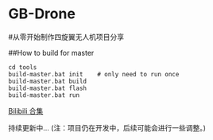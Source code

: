 # GB-Drone

#从零开始制作四旋翼无人机项目分享

##How to build for master

    cd tools
    build-master.bat init    # only need to run once
    build-master.bat build
    build-master.bat flash
    build-master.bat run


[Bilibili 合集](https://space.bilibili.com/173526357/channel/series)

持续更新中... (注：项目仍在开发中，后续可能会进行一些调整。)
